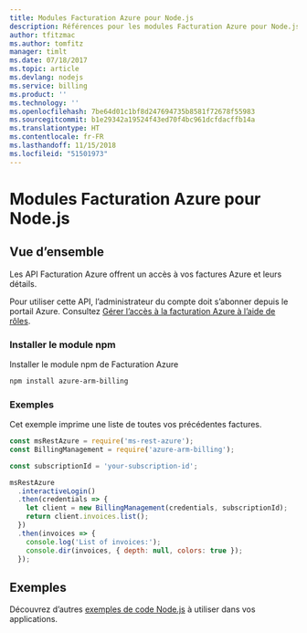 ```yaml
---
title: Modules Facturation Azure pour Node.js
description: Références pour les modules Facturation Azure pour Node.js
author: tfitzmac
ms.author: tomfitz
manager: timlt
ms.date: 07/18/2017
ms.topic: article
ms.devlang: nodejs
ms.service: billing
ms.product: ''
ms.technology: ''
ms.openlocfilehash: 7be64d01c1bf8d247694735b8581f72678f55983
ms.sourcegitcommit: b1e29342a19524f43ed70f4bc961dcfdacffb14a
ms.translationtype: HT
ms.contentlocale: fr-FR
ms.lasthandoff: 11/15/2018
ms.locfileid: "51501973"
---
```

# <a name="azure-billing-modules-for-nodejs"></a>Modules Facturation Azure pour Node.js

## <a name="overview"></a>Vue d’ensemble
Les API Facturation Azure offrent un accès à vos factures Azure et leurs détails.

Pour utiliser cette API, l’administrateur du compte doit s’abonner depuis le portail Azure. Consultez [Gérer l’accès à la facturation Azure à l’aide de rôles](https://docs.microsoft.com/azure/billing/billing-manage-access).

### <a name="install-the-npm-module"></a>Installer le module npm 

Installer le module npm de Facturation Azure 

```bash
npm install azure-arm-billing
```
### <a name="example"></a>Exemples 
 
Cet exemple imprime une liste de toutes vos précédentes factures.
 
```javascript 
const msRestAzure = require('ms-rest-azure');
const BillingManagement = require('azure-arm-billing');

const subscriptionId = 'your-subscription-id';

msRestAzure
  .interactiveLogin()
  .then(credentials => {
    let client = new BillingManagement(credentials, subscriptionId);
    return client.invoices.list();
  })
  .then(invoices => {
    console.log('List of invoices:');
    console.dir(invoices, { depth: null, colors: true });
  });
``` 


## <a name="samples"></a>Exemples

Découvrez d’autres [exemples de code Node.js](https://azure.microsoft.com/resources/samples/?platform=nodejs) à utiliser dans vos applications.
